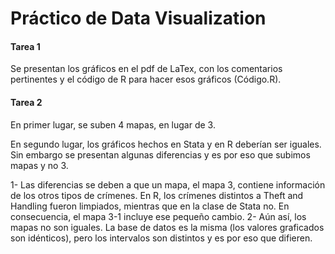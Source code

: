 # Práctico de Data Visualization

#### Tarea 1

Se presentan los gráficos en el pdf de LaTex, con los comentarios pertinentes y el código de R para hacer esos gráficos (Código.R).

#### Tarea 2

En primer lugar, se suben 4 mapas, en lugar de 3.

En segundo lugar, los gráficos hechos en Stata y en R deberían ser iguales. Sin embargo se presentan algunas diferencias y es por eso que subimos mapas y no 3.

1- Las diferencias se deben a que un mapa, el mapa 3, contiene información de los otros tipos de crímenes. En R, los crímenes distintos a Theft and Handling fueron limpiados, mientras que en la clase de Stata no. En consecuencia, el mapa 3-1 incluye ese pequeño cambio.
2- Aún así, los mapas no son iguales. La base de datos es la misma (los valores graficados son idénticos), pero los intervalos son distintos y es por eso que difieren.
